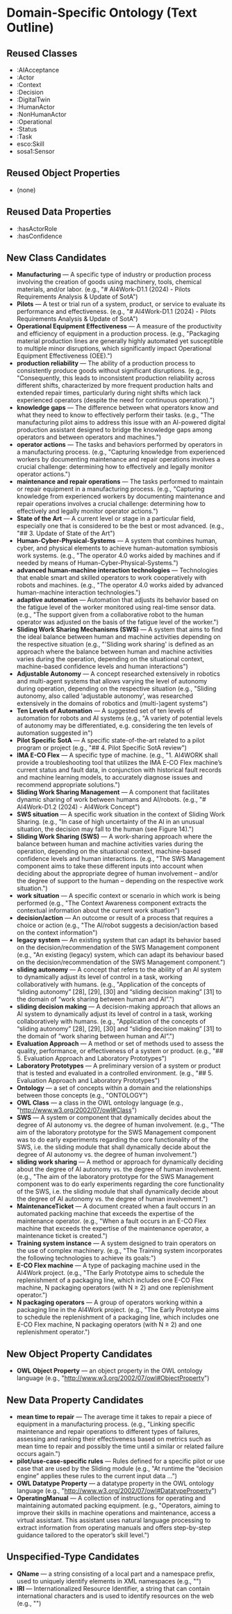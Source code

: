 # Domain-Specific Ontology (Text Outline)

## Reused Classes
- :AIAcceptance
- :Actor
- :Context
- :Decision
- :DigitalTwin
- :HumanActor
- :NonHumanActor
- :Operational
- :Status
- :Task
- esco:Skill
- sosa1:Sensor

## Reused Object Properties
- (none)

## Reused Data Properties
- :hasActorRole
- :hasConfidence

## New Class Candidates
- **Manufacturing** — A specific type of industry or production process involving the creation of goods using machinery, tools, chemical materials, and/or labor.  (e.g., "# AI4Work-D1.1 (2024) - Pilots Requirements Analysis & Update of SotA")
- **Pilots** — A test or trial run of a system, product, or service to evaluate its performance and effectiveness.  (e.g., "# AI4Work-D1.1 (2024) - Pilots Requirements Analysis & Update of SotA")
- **Operational Equipment Effectiveness** — A measure of the productivity and efficiency of equipment in a production process.  (e.g., "Packaging material production lines are generally highly automated yet susceptible to multiple minor disruptions, which significantly impact Operational Equipment Effectiveness (OEE).")
- **production reliability** — The ability of a production process to consistently produce goods without significant disruptions.  (e.g., "Consequently, this leads to inconsistent production reliability across different shifts, characterized by more frequent production halts and extended repair times, particularly during night shifts which lack experienced operators (despite the need for continuous operation).")
- **knowledge gaps** — The difference between what operators know and what they need to know to effectively perform their tasks.  (e.g., "The manufacturing pilot aims to address this issue with an AI-powered digital production assistant designed to bridge the knowledge gaps among operators and between operators and machines.")
- **operator actions** — The tasks and behaviors performed by operators in a manufacturing process.  (e.g., "Capturing knowledge from experienced workers by documenting maintenance and repair operations involves a crucial challenge: determining how to effectively and legally monitor operator actions.")
- **maintenance and repair operations** — The tasks performed to maintain or repair equipment in a manufacturing process.  (e.g., "Capturing knowledge from experienced workers by documenting maintenance and repair operations involves a crucial challenge: determining how to effectively and legally monitor operator actions.")
- **State of the Art** — A current level or stage in a particular field, especially one that is considered to be the best or most advanced.  (e.g., "## 3. Update of State of the Art")
- **Human-Cyber-Physical-Systems** — A system that combines human, cyber, and physical elements to achieve human-automation symbiosis work systems.  (e.g., "The operator 4.0 works aided by machines and if needed by means of Human-Cyber-Physical-Systems.")
- **advanced human-machine interaction technologies** — Technologies that enable smart and skilled operators to work cooperatively with robots and machines.  (e.g., "The operator 4.0 works aided by advanced human-machine interaction technologies.")
- **adaptive automation** — Automation that adjusts its behavior based on the fatigue level of the worker monitored using real-time sensor data.  (e.g., "The support given from a collaborative robot to the human operator was adjusted on the basis of the fatigue level of the worker.")
- **Sliding Work Sharing Mechanisms (SWS)** — A system that aims to find the ideal balance between human and machine activities depending on the respective situation  (e.g., "'Sliding work sharing' is defined as an approach where the balance between human and machine activities varies during the operation, depending on the situational context, machine-based confidence levels and human interactions")
- **Adjustable Autonomy** — A concept researched extensively in robotics and multi-agent systems that allows varying the level of autonomy during operation, depending on the respective situation  (e.g., "Sliding autonomy, also called 'adjustable autonomy', was researched extensively in the domains of robotics and (multi-)agent systems")
- **Ten Levels of Automation** — A suggested set of ten levels of automation for robots and AI systems  (e.g., "A variety of potential levels of autonomy may be differentiated, e.g. considering the ten levels of automation suggested in")
- **Pilot Specific SotA** — A specific state-of-the-art related to a pilot program or project  (e.g., "## 4. Pilot Specific SotA review")
- **IMA E-CO Flex** — A specific type of machine.  (e.g., "1. AI4WORK shall provide a troubleshooting tool that utilizes the IMA E-CO Flex machine’s current status and fault data, in conjunction with historical fault records and machine learning models, to accurately diagnose issues and recommend appropriate solutions.")
- **Sliding Work Sharing Management** — A component that facilitates dynamic sharing of work between humans and AI/robots.  (e.g., "# AI4Work-D1.2 (2024) - AI4Work Concept")
- **SWS situation** — A specific work situation in the context of Sliding Work Sharing.  (e.g., "In case of high uncertainty of the AI in an unusual situation, the decision may fall to the human (see Figure 14).")
- **Sliding Work Sharing (SWS)** — A work-sharing approach where the balance between human and machine activities varies during the operation, depending on the situational context, machine-based confidence levels and human interactions.  (e.g., "The SWS Management component aims to take these different inputs into account when deciding about the appropriate degree of human involvement – and/or the degree of support to the human – depending on the respective work situation.")
- **work situation** — A specific context or scenario in which work is being performed  (e.g., "The Context Awareness component extracts the contextual information about the current work situation")
- **decision/action** — An outcome or result of a process that requires a choice or action  (e.g., "The AI/robot suggests a decision/action based on the context information")
- **legacy system** — An existing system that can adapt its behavior based on the decision/recommendation of the SWS Management component  (e.g., "An existing (legacy) system, which can adapt its behaviour based on the decision/recommendation of the SWS Management component.")
- **sliding autonomy** — A concept that refers to the ability of an AI system to dynamically adjust its level of control in a task, working collaboratively with humans.  (e.g., "Application of the concepts of “sliding autonomy” [28], [29], [30] and “sliding decision making” [31] to the domain of “work sharing between human and AI”.")
- **sliding decision making** — A decision-making approach that allows an AI system to dynamically adjust its level of control in a task, working collaboratively with humans.  (e.g., "Application of the concepts of “sliding autonomy” [28], [29], [30] and “sliding decision making” [31] to the domain of “work sharing between human and AI”.")
- **Evaluation Approach** — A method or set of methods used to assess the quality, performance, or effectiveness of a system or product.  (e.g., "## 5. Evaluation Approach and Laboratory Prototypes")
- **Laboratory Prototypes** — A preliminary version of a system or product that is tested and evaluated in a controlled environment.  (e.g., "## 5. Evaluation Approach and Laboratory Prototypes")
- **Ontology** — a set of concepts within a domain and the relationships between those concepts  (e.g., "ONTOLOGY")
- **OWL Class** — a class in the OWL ontology language  (e.g., "http://www.w3.org/2002/07/owl#Class")
- **SWS** — A system or component that dynamically decides about the degree of AI autonomy vs. the degree of human involvement.  (e.g., "The aim of the laboratory prototype for the SWS Management component was to do early experiments regarding the core functionality of the SWS, i.e. the sliding module that shall dynamically decide about the degree of AI autonomy vs. the degree of human involvement.")
- **sliding work sharing** — A method or approach for dynamically deciding about the degree of AI autonomy vs. the degree of human involvement.  (e.g., "The aim of the laboratory prototype for the SWS Management component was to do early experiments regarding the core functionality of the SWS, i.e. the sliding module that shall dynamically decide about the degree of AI autonomy vs. the degree of human involvement.")
- **MaintenanceTicket** — A document created when a fault occurs in an automated packing machine that exceeds the expertise of the maintenance operator.  (e.g., "When a fault occurs in an E-CO Flex machine that exceeds the expertise of the maintenance operator, a maintenance ticket is created.")
- **Training system instance** — A system designed to train operators on the use of complex machinery.  (e.g., "The Training system incorporates the following technologies to achieve its goals:")
- **E-CO Flex machine** — A type of packaging machine used in the AI4Work project.  (e.g., "The Early Prototype aims to schedule the replenishment of a packaging line, which includes one E-CO Flex machine, N packaging operators (with N ≥ 2) and one replenishment operator.")
- **N packaging operators** — A group of operators working within a packaging line in the AI4Work project.  (e.g., "The Early Prototype aims to schedule the replenishment of a packaging line, which includes one E-CO Flex machine, N packaging operators (with N ≥ 2) and one replenishment operator.")

## New Object Property Candidates
- **OWL Object Property** — an object property in the OWL ontology language  (e.g., "http://www.w3.org/2002/07/owl#ObjectProperty")

## New Data Property Candidates
- **mean time to repair** — The average time it takes to repair a piece of equipment in a manufacturing process.  (e.g., "Linking specific maintenance and repair operations to different types of failures, assessing and ranking their effectiveness based on metrics such as mean time to repair and possibly the time until a similar or related failure occurs again.")
- **pilot/use-case-specific rules** — Rules defined for a specific pilot or use case that are used by the Sliding module  (e.g., "At runtime the “decision engine” applies these rules to the current input data ...")
- **OWL Datatype Property** — a datatype property in the OWL ontology language  (e.g., "http://www.w3.org/2002/07/owl#DatatypeProperty")
- **OperatingManual** — A collection of instructions for operating and maintaining automated packing equipment.  (e.g., "Operators, aiming to improve their skills in machine operations and maintenance, access a virtual assistant. This assistant uses natural language processing to extract information from operating manuals and offers step-by-step guidance tailored to the operator’s skill level.")

## Unspecified-Type Candidates
- **QName** — a string consisting of a local part and a namespace prefix, used to uniquely identify elements in XML namespaces  (e.g., "<qname or iri>")
- **IRI** — Internationalized Resource Identifier, a string that can contain international characters and is used to identify resources on the web  (e.g., "<qname or iri>")